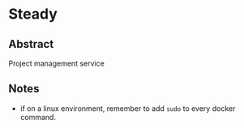 # Steady
## Abstract
Project management service

## Notes
- if on a linux environment, remember to add `sudo` to every docker command.
